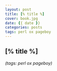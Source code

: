 ```yaml
---
layout: post
title: [% title %]
cover: book.jpg
date: {{ date }}
categories: posts
tags: perl ox pageboy
---
```


## [% title %]


_(tags: perl ox pageboy)_
